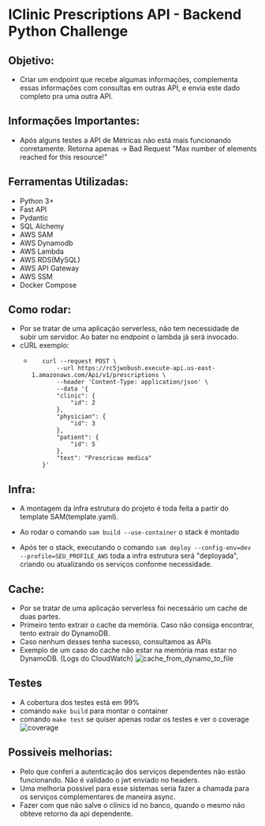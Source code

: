 # IClinic Prescriptions API - Backend Python Challenge

## Objetivo:
  - Criar um endpoint que recebe algumas informações, complementa essas informações com consultas em outras API, e envia este dado completo pra uma outra API.

## Informações Importantes:
 - Após alguns testes a API de Métricas não está mais funcionando corretamente. Retorna apenas -> Bad Request "Max number of elements reached for this resource!"


## Ferramentas Utilizadas:
 - Python 3+
 - Fast API
 - Pydantic
 - SQL Alchemy
 - AWS SAM
 - AWS Dynamodb
 - AWS Lambda
 - AWS RDS(MySQL)
 - AWS API Gateway
 - AWS SSM
 - Docker Compose

## Como rodar:
 - Por se tratar de uma aplicação serverless, não tem necessidade de subir um servidor. Ao bater no endpoint o lambda já será invocado.
 - cURL exemplo:
   - ``` 
        curl --request POST \
            --url https://rc5jwobush.execute-api.us-east-1.amazonaws.com/Api/v1/prescriptions \
            --header 'Content-Type: application/json' \
            --data '{
            "clinic": {
                "id": 2
            },
            "physician": {
                "id": 3
            },
            "patient": {
                "id": 5
            },
            "text": "Prescricao medica"
        }'

## Infra:
  - A montagem da infra estrutura do projeto é toda feita a partir do template SAM(template.yaml).

  - Ao rodar o comando `sam build --use-container` o stack é montado
  - Após ter o stack, executando o comando `sam deploy --config-env=dev --profile=SEU_PROFILE_AWS` toda a infra estrutura será "deployada", criando ou atualizando os serviços conforme necessidade. 
## Cache:
 - Por se tratar de uma aplicação serverless foi necessário um cache de duas partes.
 - Primeiro tento extrair o cache da memória. Caso não consiga encontrar, tento extrair do DynamoDB. 
 - Caso nenhum desses tenha sucesso, consultamos as APIs
 - Exemplo de um caso do cache não estar na memória mas estar no DynamoDB. (Logs do CloudWatch)
![cache_from_dynamo_to_file](https://user-images.githubusercontent.com/47428195/110357616-3b759a00-801a-11eb-9fc1-47bbad3fe125.png)


## Testes
 - A cobertura dos testes está em 99%
 - comando `make build` para montar o container
 - comando `make test` se quiser apenas rodar os testes e ver o coverage
![coverage](https://user-images.githubusercontent.com/47428195/110357418-049f8400-801a-11eb-868b-b2278223c7b0.png)

## Possiveis melhorias:
 - Pelo que conferi a autenticação dos serviços dependentes não estão funcionando. Não é validado o jwt enviado no headers. 
 - Uma melhoria possivel para esse sistemas seria fazer a chamada para os serviços complementares de maneira async.
 - Fazer com que não salve o clinics id no banco, quando o mesmo não obteve retorno da api dependente.